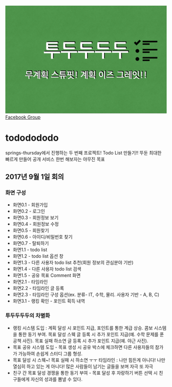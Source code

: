 ![intro image](/images/full_intro.png)
[Facebook Group](https://www.facebook.com/groups/257515668102873/)

# tododododo
springs-thursday에서 진행하는 두 번째 프로젝트! Todo List 만들기!! 뚜둔
최대한 빠르게 만들어 공개 서비스 한번 해보자는 야무진 목표

## 2017년 9월 1일 회의

### 화면 구성

- 화면0.1 - 회원가입
- 화면0.2 - 로그인
- 화면0.3 - 회원정보 보기
- 화면0.4 - 회원정보 수정
- 화면0.5 - 회원찾기
- 화면0.6 - 아이디/비밀번호 찾기
- 화면0.7 - 탈퇴하기
- 화면1.1 - todo list
- 화면1.2 - todo list 옵션 창
- 화면1.3 - 다른 사용자 todo list 추천(회원 정보의 관심분야 기반)
- 화면1.4 - 다른 사용자 todo list 검색
- 화면1.5 - 공유 목표 Comment 화면
- 화면2.1 - 타임라인
- 화면2.2 - 타임라인 글 등록
- 화면2.3 - 타임라인 구성 옵션(ex. 분류- IT, 수학, 물리. 사용자 기반 - A, B, C)
- 화면3.1 - 랭킹 확인 - 포인트 획득 내역

### 투두두두두의 차별화

- 랭킹 시스템 도입 : 계획 달성 시 포인트 지급, 포인트를 통한 계급 상승. 콤보 시스템을 통한 동기 부여. 목표 달성 스웩 글 등록 시 추가 포인트 지급(예. 수학 문제를 푼 공책 사진). 목표 실패 하소연 글 등록 시 추가 포인트 지급(예. 야근 사진).
- 목표 공유 시스템 도입 - 목표 생성 시 공유 박스에 체크하면 다른 사용자들의 참가가 가능하여 손쉽게 스터디 그룹 형성.
- 목표 달성 시 스웩~! 목표 실패 시 하소연 ㅜㅜ 타임라인 : 나만 힘든게 아니다! 나만 열심히 하고 있는 게 아니다! 많은 사람들이 남기는 글들을 보며 자극 또 자극
- 친구 간 목표 달성 경쟁을 통한 동기 부여 - 목표 달성 후 자랑하기 버튼 선택 시 친구들에게 자신의 성과를 뽐낼 수 있다.
